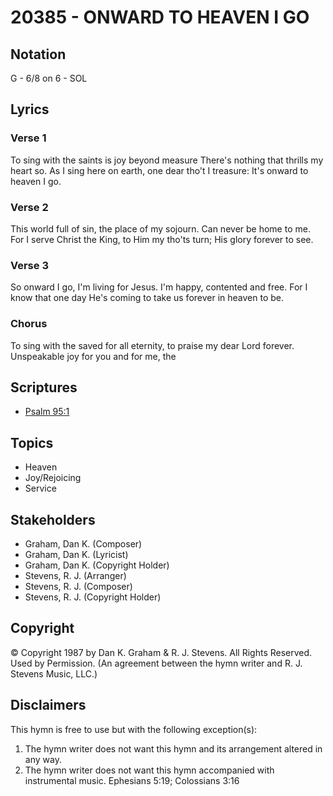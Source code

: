 # 20385 - ONWARD TO HEAVEN I GO

## Notation

G - 6/8 on 6 - SOL

## Lyrics

### Verse 1

To sing with the saints is joy beyond measure There's nothing that thrills my heart so. As I sing here on earth, one dear tho't I treasure: It's onward to heaven I go.

### Verse 2

This world full of sin, the place of my sojourn. Can never be home to me. For I serve Christ the King, to Him my tho'ts turn; His glory forever to see.

### Verse 3

So onward I go, I'm living for Jesus. I'm happy, contented and free. For I know that one day He's coming to take us forever in heaven to be.

### Chorus

To sing with the saved for all eternity, to praise my dear Lord forever. Unspeakable joy for you and for me, the 


## Scriptures

- [Psalm 95:1](https://www.biblegateway.com/passage/?search=Psalm%2095%3A1)

## Topics

- Heaven
- Joy/Rejoicing
- Service

## Stakeholders

- Graham, Dan K. (Composer)
- Graham, Dan K. (Lyricist)
- Graham, Dan K. (Copyright Holder)
- Stevens, R. J. (Arranger)
- Stevens, R. J. (Composer)
- Stevens, R. J. (Copyright Holder)

## Copyright

© Copyright 1987 by Dan K. Graham & R. J. Stevens. All Rights Reserved. Used by Permission.
(An agreement between the hymn writer and R. J. Stevens Music, LLC.)

## Disclaimers

This hymn is free to use but with the following exception(s):
1. The hymn writer does not want this hymn and its arrangement altered in any way.
2. The hymn writer does not want this hymn accompanied with instrumental music.
Ephesians 5:19; Colossians 3:16

